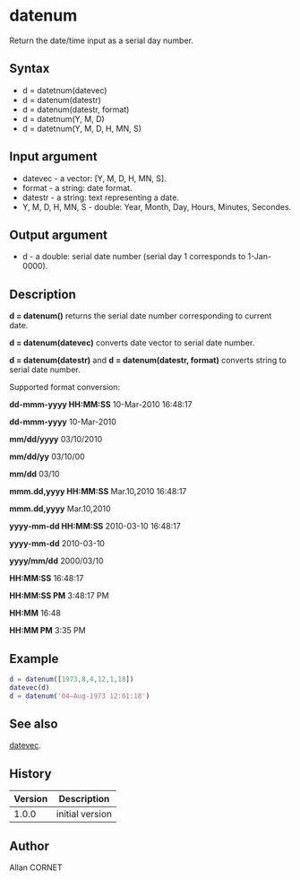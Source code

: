 

# datenum

Return the date/time input as a serial day number.

## Syntax

- d = datetnum(datevec)
- d = datenum(datestr)
- d = datenum(datestr, format)
- d = datetnum(Y, M, D)
- d = datetnum(Y, M, D, H, MN, S)

## Input argument

 - datevec - a vector: [Y, M, D, H, MN, S].
 - format - a string: date format.
 - datestr - a string: text representing a date.
 - Y, M, D, H, MN, S - double: Year, Month, Day, Hours, Minutes, Secondes.

## Output argument

 - d - a double: serial date number (serial day 1 corresponds to 1-Jan-0000).

## Description


  <p><b>d = datenum()</b> returns the serial date number corresponding to current date.</p>
  <p><b>d = datenum(datevec)</b> converts date vector to serial date number.</p>
  <p><b>d = datenum(datestr)</b> and <b>d = datenum(datestr, format)</b> converts string to serial date number.</p>
  <p>Supported format conversion:</p>
  <p><b>dd-mmm-yyyy HH:MM:SS</b> 10-Mar-2010 16:48:17</p>
  <p><b>dd-mmm-yyyy</b> 10-Mar-2010</p>
  <p><b>mm/dd/yyyy</b> 03/10/2010</p>
  <p><b>mm/dd/yy</b> 03/10/00</p>
  <p><b>mm/dd</b> 03/10</p>
  <p><b>mmm.dd,yyyy HH:MM:SS</b> Mar.10,2010 16:48:17</p>
  <p><b>mmm.dd,yyyy</b> Mar.10,2010</p>
  <p><b>yyyy-mm-dd HH:MM:SS</b> 2010-03-10 16:48:17</p>
  <p><b>yyyy-mm-dd</b> 2010-03-10</p>
  <p><b>yyyy/mm/dd</b> 2000/03/10</p>
  <p><b>HH:MM:SS</b> 16:48:17</p>
  <p><b>HH:MM:SS PM</b> 3:48:17 PM</p>
  <p><b>HH:MM</b> 16:48</p>
  <p><b>HH:MM PM</b> 3:35 PM</p>


## Example

```matlab
d = datenum([1973,8,4,12,1,18])
datevec(d)
d = datenum('04–Aug-1973 12:01:18')
```

## See also

[datevec](datevec.md).
## History

|Version|Description|
|------|------|
|1.0.0|initial version|


## Author

Allan CORNET



